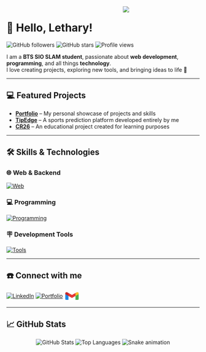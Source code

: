 <img align='right' src='https://media.giphy.com/media/3oEjI6SIIHBdRxXI40/giphy.gif](https://giphy.com/gifs/trippy-space-5kFVqSiGPChgulLZLW)' width='200'>

# 👋 Hello, Lethary! 

![GitHub followers](https://img.shields.io/github/followers/Lethary?style=social)
![GitHub stars](https://img.shields.io/github/stars/Lethary?style=social)
![Profile views](https://komarev.com/ghpvc/?username=Lethary&color=blueviolet)

I am a **BTS SIO SLAM student**, passionate about **web development**, **programming**, and all things **technology**.  
I love creating projects, exploring new tools, and bringing ideas to life 🚀  

---

## 💻 Featured Projects

- [**Portfolio**](https://boudetk.fr) – My personal showcase of projects and skills  
- [**TipEdge**](https://tipedge.eu) – A sports prediction platform developed entirely by me  
- [**CR26**](https://github.com/Lethary/cr26) – An educational project created for learning purposes  

---

## 🛠️ Skills & Technologies

### 🌐 Web & Backend
[![Web](https://skillicons.dev/icons?i=php,html,css,js)](./)

### 💻 Programming
[![Programming](https://skillicons.dev/icons?i=java,mysql)](./)

### 🪧 Development Tools
[![Tools](https://skillicons.dev/icons?i=vscode,git,github)](./)

---

## ☎️ Connect with me
<p align="left">
<a href="https://www.linkedin.com/in/kevin-boudet/" target="blank"><img align="center" src="https://raw.githubusercontent.com/rahuldkjain/github-profile-readme-generator/master/src/images/icons/Social/linked-in-alt.svg" alt="LinkedIn" height="30" width="40" /></a>
<a href="https://boudetk.fr" target="blank"><img align="center" src="https://raw.githubusercontent.com/rahuldkjain/github-profile-readme-generator/master/src/images/icons/Social/website.svg" alt="Portfolio" height="30" width="40" /></a>
<a href="mailto:ton.email@example.com" target="blank"><img align="center" src="https://raw.githubusercontent.com/rahuldkjain/github-profile-readme-generator/master/src/images/icons/Social/gmail.svg" alt="Email" height="30" width="40" /></a>
</p>

---

## 📈 GitHub Stats
<p align="center">
  <img src="https://github-readme-stats.vercel.app/api?username=Lethary&show_icons=true&theme=radical" alt="GitHub Stats" width="400" height="182">
  <img src="https://github-readme-stats.vercel.app/api/top-langs/?username=Lethary&layout=compact&theme=radical" alt="Top Languages" width="400" height="175">
  <img src="https://raw.githubusercontent.com/Lethary/Lethary/output/snake.svg" alt="Snake animation" />
</p>
